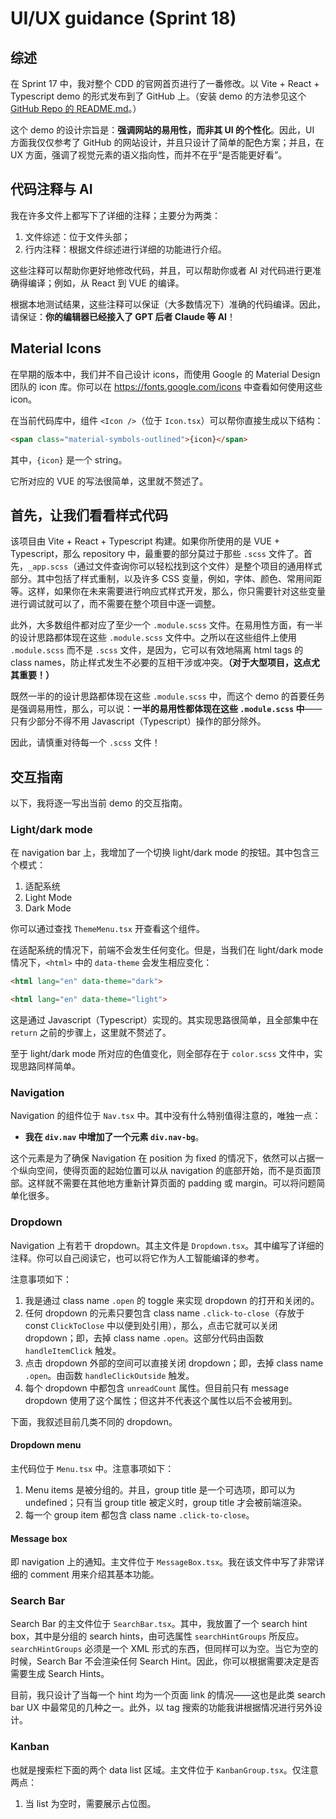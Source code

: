 # UI/UX guidance (Sprint 18)

## 综述

在 Sprint 17 中，我对整个 CDD 的官网首页进行了一番修改。以 Vite + React + Typescript demo 的形式发布到了 GitHub 上。（安装 demo 的方法参见这个 [GitHub Repo 的 README.md](https://github.com/WenchuanLiliZhao/Lulu-Design-System)。）

这个 demo 的设计宗旨是：**强调网站的易用性，而非其 UI 的个性化**。因此，UI 方面我仅仅参考了 GitHub 的网站设计，并且只设计了简单的配色方案；并且，在 UX 方面，强调了视觉元素的语义指向性，而并不在乎“是否能更好看”。

## 代码注释与 AI

我在许多文件上都写下了详细的注释；主要分为两类：

1. 文件综述：位于文件头部；
2. 行内注释：根据文件综述进行详细的功能进行介绍。

这些注释可以帮助你更好地修改代码，并且，可以帮助你或者 AI 对代码进行更准确得编译；例如，从 React 到 VUE 的编译。

根据本地测试结果，这些注释可以保证（大多数情况下）准确的代码编译。因此，请保证：**你的编辑器已经接入了 GPT 后者 Claude 等 AI**！

## Material Icons

在早期的版本中，我们并不自己设计 icons，而使用 Google 的 Material Design 团队的 icon 库。你可以在 https://fonts.google.com/icons 中查看如何使用这些 icon。

在当前代码库中，组件 `<Icon />`（位于 `Icon.tsx`）可以帮你直接生成以下结构：

```html
<span class="material-symbols-outlined">{icon}</span>
```

其中，`{icon}` 是一个 string。

它所对应的 VUE 的写法很简单，这里就不赘述了。

## 首先，让我们看看样式代码

该项目由 Vite + React + Typescript 构建。如果你所使用的是 VUE + Typescript，那么 repository 中，最重要的部分莫过于那些 `.scss` 文件了。首先，`_app.scss`（通过文件查询你可以轻松找到这个文件）是整个项目的通用样式部分。其中包括了样式重制，以及许多 CSS 变量，例如，字体、颜色、常用间距等。这样，如果你在未来需要进行响应式样式开发，那么，你只需要针对这些变量进行调试就可以了，而不需要在整个项目中逐一调整。

此外，大多数组件都对应了至少一个 `.module.scss` 文件。在易用性方面，有一半的设计思路都体现在这些 `.module.scss` 文件中。之所以在这些组件上使用 `.module.scss` 而不是 `.scss` 文件，是因为，它可以有效地隔离 html tags 的 class names，防止样式发生不必要的互相干涉或冲突。**（对于大型项目，这点尤其重要！）**

既然一半的的设计思路都体现在这些 `.module.scss` 中，而这个 demo 的首要任务是强调易用性，那么，可以说：**一半的易用性都体现在这些 `.module.scss` 中**——只有少部分不得不用 Javascript（Typescript）操作的部分除外。

因此，请慎重对待每一个 `.scss` 文件！

## 交互指南

以下，我将逐一写出当前 demo 的交互指南。

### Light/dark mode

在 navigation bar 上，我增加了一个切换 light/dark mode 的按钮。其中包含三个模式：

1. 适配系统
2. Light Mode
3. Dark Mode

你可以通过查找 `ThemeMenu.tsx` 开查看这个组件。

在适配系统的情况下，前端不会发生任何变化。但是，当我们在 light/dark mode 情况下，`<html>` 中的 `data-theme` 会发生相应变化：

```html
<html lang="en" data-theme="dark">
```

```html
<html lang="en" data-theme="light">
```

这是通过 Javascript（Typescript）实现的。其实现思路很简单，且全部集中在 `return` 之前的步骤上，这里就不赘述了。

至于 light/dark mode 所对应的色值变化，则全部存在于 `color.scss` 文件中，实现思路同样简单。

### Navigation

Navigation 的组件位于 `Nav.tsx` 中。其中没有什么特别值得注意的，唯独一点：

- **我在 `div.nav` 中增加了一个元素 `div.nav-bg`**。

这个元素是为了确保 Navigation 在 position 为 fixed 的情况下，依然可以占据一个纵向空间，使得页面的起始位置可以从 navigation 的底部开始，而不是页面顶部。这样就不需要在其他地方重新计算页面的 padding 或 margin。可以将问题简单化很多。

### Dropdown

Navigation 上有若干 dropdown。其主文件是 `Dropdown.tsx`。其中编写了详细的注释。你可以自己阅读它，也可以将它作为人工智能编译的参考。

注意事项如下：

1. 我是通过 class name `.open` 的 toggle 来实现 dropdown 的打开和关闭的。
2. 任何 dropdown 的元素只要包含 class name `.click-to-close`（存放于 const `ClickToClose` 中以便到处引用），那么，点击它就可以关闭 dropdown；即，去掉 class name `.open`。这部分代码由函数 `handleItemClick` 触发。
3. 点击 dropdown 外部的空间可以直接关闭 dropdown；即，去掉 class name `.open`。由函数 `handleClickOutside` 触发。
4. 每个 dropdown 中都包含 `unreadCount` 属性。但目前只有 message dropdown 使用了这个属性；但这并不代表这个属性以后不会被用到。

下面，我叙述目前几类不同的 dropdown。

#### Dropdown menu

主代码位于 `Menu.tsx` 中。注意事项如下：

1. Menu items 是被分组的。并且，group title 是一个可选项，即可以为 undefined；只有当 group title 被定义时，group title 才会被前端渲染。
2. 每一个 group item 都包含 class name `.click-to-close`。

#### Message box

即 navigation 上的通知。主文件位于 `MessageBox.tsx`。我在该文件中写了非常详细的 comment 用来介绍其基本功能。

### Search Bar

Search Bar 的主文件位于 `SearchBar.tsx`。其中，我放置了一个 search hint box，其中是分组的 search hints，由可选属性 `searchHintGroups` 所反应。`searchHintGroups` 必须是一个 XML 形式的东西，但同样可以为空。当它为空的时候，Search Bar 不会渲染任何 Search Hint。因此，你可以根据需要决定是否需要生成 Search Hints。

目前，我只设计了当每一个 hint 均为一个页面 link 的情况——这也是此类 search bar UX 中最常见的几种之一。此外，以 tag 搜索的功能我讲根据情况进行另外设计。

### Kanban

也就是搜索栏下面的两个 data list 区域。主文件位于 `KanbanGroup.tsx`。仅注意两点：

1. 当 list 为空时，需要展示占位图。


